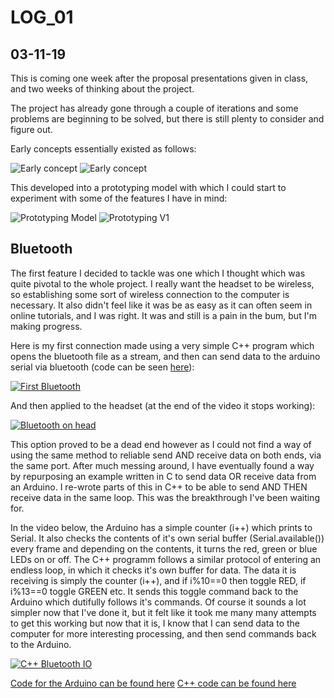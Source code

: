 # LOG_01
## 03-11-19

This is coming one week after the proposal presentations given in class, and two weeks of thinking about the project.

The project has already gone through a couple of iterations and some problems are beginning to be solved, but there is still plenty to consider and figure out.

Early concepts essentially existed as follows:

![Early concept](https://live.staticflickr.com/65535/49007759751_9bce81c985_c.jpg)
![Early concept](https://live.staticflickr.com/65535/49007229418_10f68f982b_c.jpg)

This developed into a prototyping model with which I could start to experiment with some of the features I have in mind:

![Prototyping Model](https://live.staticflickr.com/65535/49007229393_b562b48ccb_c.jpg)
![Prototyping V1](https://live.staticflickr.com/65535/49007285028_10c2ca7a75_c.jpg)

## Bluetooth

The first feature I decided to tackle was one which I thought which was quite pivotal to the whole project. I really want the headset to be wireless, so establishing some sort of wireless connection to the computer is necessary. It also didn't feel like it was be as easy as it can often seem in online tutorials, and I was right. It was and still is a pain in the bum, but I'm making progress.

Here is my first connection made using a very simple C++ program which opens the bluetooth file as a stream, and then can send data to the arduino serial via bluetooth (code can be seen [here](/project/main/bluetooth/bluetooth.cpp)):

[![First Bluetooth](https://img.youtube.com/vi/vuIJRwqIu1k/0.jpg)](https://www.youtube.com/watch?v=vuIJRwqIu1k)

And then applied to the headset (at the end of the video it stops working):

[![Bluetooth on head](https://img.youtube.com/vi/xcy5dCXxPbk/0.jpg)](https://www.youtube.com/watch?v=xcy5dCXxPbk)

This option proved to be a dead end however as I could not find a way of using the same method to reliable send AND receive data on both ends, via the same port. After much messing around, I have eventually found a way by repurposing an example written in C to send data OR receive data from an Arduino. I re-wrote parts of this in C++ to be able to send AND THEN receive data in the same loop. This was the breakthrough I've been waiting for.

In the video below, the Arduino has a simple counter (i++) which prints to Serial. It also checks the contents of it's own serial buffer (Serial.available()) every frame and depending on the contents, it turns the red, green or blue LEDs on or off. The C++ programm follows a similar protocol of entering an endless loop, in which it checks it's own buffer for data. The data it is receiving is simply the counter (i++), and if i%10==0 then toggle RED, if i%13==0 toggle GREEN etc. It sends this toggle command back to the Arduino which dutifully follows it's commands. Of course it sounds a lot simpler now that I've done it, but it felt like it took me many many attempts to get this working but now that it is, I know that I can send data to the computer for more interesting processing, and then send commands back to the Arduino.

[![C++ Bluetooth IO](https://img.youtube.com/vi/omVK_Mh5MIA/0.jpg)](https://www.youtube.com/watch?v=omVK_Mh5MIA)

[Code for the Arduino can be found here](/project/Arduino/serial_2way_test/serial_2way_test.ino)
[C++ code can be found here](/project/main/WORKING_IO_STREAM/arduino-serial.cpp)
